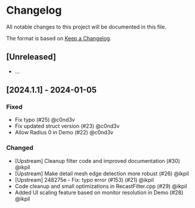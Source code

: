 ﻿# Changelog

All notable changes to this project will be documented in this file.

The format is based on [Keep a Changelog](https://keepachangelog.com/en/1.0.0/).

## [Unreleased]

- ...

## [2024.1.1] - 2024-01-05

### Fixed
- Fix typo (#25) @c0nd3v
- Fix updated struct version (#23) @c0nd3v
- Allow Radius 0 in Demo (#22) @c0nd3v

### Changed
- [Upstream] Cleanup filter code and improved documentation (#30) @ikpil
- [Upstream] Make detail mesh edge detection more robust (#26) @ikpil
- [Upstream] 248275e - Fix: typo error (#153) (#21) @ikpil
- Code cleanup and small optimizations in RecastFilter.cpp (#29) @ikpil
- Added UI scaling feature based on monitor resolution in Demo (#28) @ikpil
